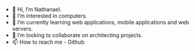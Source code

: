- 👋 Hi, I’m Nathanael.
- 👀 I’m interested in computers.
- 🌱 I’m currently learning web applications, mobile applications and web servers.
- 💞️ I’m looking to collaborate on architecting projects.
- 📫 How to reach me - Github

<!---
Nickstrontium/Nickstrontium is a ✨ special ✨ repository because its `README.md` (this file) appears on your GitHub profile.
You can click the Preview link to take a look at your changes.
--->
